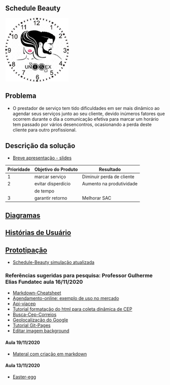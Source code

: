 ## Schedule Beauty
<img src="/prototipo_html/logoSchedule.png" width="200" height="200">

## Problema
 - O prestador de serviço tem tido dificuldades em ser mais dinâmico ao agendar seus serviços junto ao seu cliente, devido inúmeros fatores que ocorrem durante o dia a comunicação efetiva para marcar um horário tem passado por vários desencontros, ocasionando a perda deste cliente para outro profissional.

## Descrição da solução

 * [Breve apresentação - slides](https://docs.google.com/presentation/d/1L7abRvBpME2A8kKSIExrmsOxsvnbWI3zhwxoRoPVKcw/edit?usp=sharing)
 
| Prioridade |Objetivo do Produto | Resultado               |
|------------|--------------------|-------------------------|
|     1      |marcar serviço      |Diminuir perda de cliente|
|     2      |evitar disperdício  |Aumento na produtividade |
|            |de tempo            |                         |
|     3      |garantir retorno    |Melhorar SAC             |

## [Diagramas](/doc/tecnica/README.md) 

## [Histórias de Usuário](/doc/historia_usuario/README.md)

## [Prototipação](/doc/prototipacao/README.md)
 * [Schedule-Beauty simulação atualizada](https://gracetorresleite.github.io/template-fundatec-tcc-ScheduleBeauty/prototipo_html/contato_agendado.html)

### Referências sugeridas para pesquisa: Professor Gulherme Elias  Fundatec  aula 16/11/2020
 * [Markdown-Cheatsheet](https://github.com/adam-p/markdown-here/wiki/Markdown-Cheatsheet)
 * [Agendamento-online: exemplo de uso no mercado](https://www.qodbarbershop.com/agendamento-online/)
 * [Api-viacep](https://viacep.com.br/exemplo/javascript/)
 * [Tutorial formatação do html para coleta dinâmica de CEP](https://velhobit.com.br/programacao/carregando-cep-cidades-dinamicamente.html)
 * [Busca-Cep-Correios](https://buscacep.correios.com.br/app/endereco/index.php)
 * [Geolocalização do Google](http://www.linhadecodigo.com.br/artigo/3653/usando-geolocalizacao-com-html5.aspx)
 * [Tutorial Git-Pages](https://blog.paulagrangeiro.com.br/hospedando-sites-gratuitamente-com-o-github-pages-284aa643db14)
 * [Editar imagem background](https://www.remove.bg/)
 
 #### Aula 19/11/2020
  * [Materal com criação em markdown](https://developers.umov.me/)
  
  #### Aula 13/11/2020
   * [Easter-egg](https://tecnoblog.net/325861/o-que-e-easter-egg/)

